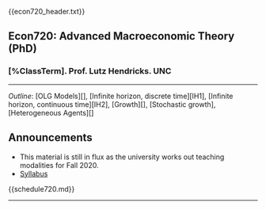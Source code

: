 {{econ720_header.txt}}

## Econ720: Advanced Macroeconomic Theory (PhD)

### [%ClassTerm]. Prof. Lutz Hendricks. UNC ###

-----------------

*Outline*: [OLG Models][], [Infinite horizon, discrete time][IH1], [Infinite horizon, continuous time][IH2], [Growth][], [Stochastic growth], [Heterogeneous Agents][]

## Announcements ##

* This material is still in flux as the university works out teaching modalities for Fall 2020.
* [Syllabus](syllabus720.html)


{{schedule720.md}}


-----------------


[inactive]: ../inactive_link.html


